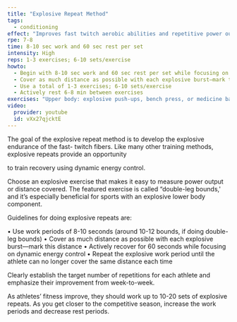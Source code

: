 ```yaml
---
title: "Explosive Repeat Method"
tags:
  - conditioning
effect: "Improves fast twitch aerobic abilities and repetitive power output by developing the rate of lactate oxidation of the slow twitch fibers."
rpe: 7-8
time: 8-10 sec work and 60 sec rest per set
intensity: High
reps: 1-3 exercises; 6-10 sets/exercise
howto:
  - Begin with 8-10 sec work and 60 sec rest per set while focusing on dynamic energy control
  - Cover as much distance as possible with each explosive burst—mark this distance
  - Use a total of 1-3 exercises; 6-10 sets/exercise
  - Actively rest 6-8 min between exercises
exercises: "Upper body: explosive push-ups, bench press, or medicine ball throws. Lower body: variations of squat jumps and split squat jumps with a kettlebell, bar, or dumbbells. Exercises with rapid, elastic rebound (SSC) component are the most effective"
video:
  provider: youtube
  id: vXx27qjcktE
---
```


The goal of the explosive repeat method is to develop the explosive endurance of the fast-
twitch fibers. Like many other training methods, explosive repeats provide an opportunity

to train recovery using dynamic energy control.

Choose an explosive exercise that makes it easy to measure power output or distance
covered. The featured exercise is called “double-leg bounds,' and it’s especially beneficial
for sports with an explosive lower body component.

Guidelines for doing explosive repeats are:

• Use work periods of 8-10 seconds (around 10-12 bounds, if doing double-leg
bounds)
• Cover as much distance as possible with each explosive burst—mark this distance
• Actively recover for 60 seconds while focusing on dynamic energy control
• Repeat the explosive work period until the athlete can no longer cover the same
distance each time

Clearly establish the target number of repetitions for each athlete and emphasize their
improvement from week-to-week.

As athletes’ fitness improve, they should work up to 10-20 sets of explosive repeats. As you
get closer to the competitive season, increase the work periods and decrease rest periods.
